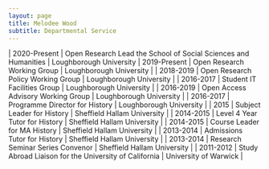 ```yaml
---
layout: page
title: Melodee Wood
subtitle: Departmental Service
---
```


| 2020-Present | Open Research Lead the School of Social Sciences and Humanities | Loughborough University
| 2019-Present | Open Research Working Group | Loughborough University   |
| 2018-2019  | Open Research Policy Working Group | Loughborough University |
| 2016-2017  | Student IT Facilities Group | Loughborough University    |
| 2016-2019  | Open Access Advisory Working Group | Loughborough University |
| 2016-2017  | Programme Director for History | Loughborough University       |
| 2015     | Subject Leader for History | Sheffield Hallam University     |
| 2014-2015  | Level 4 Year Tutor for History    | Sheffield Hallam University       |
| 2014-2015  | Course Leader for MA History | Sheffield Hallam University    |
| 2013-2014  | Admissions Tutor for History  | Sheffield Hallam University     |
| 2013-2014  | Research Seminar Series Convenor | Sheffield Hallam University    |
| 2011-2012  | Study Abroad Liaison for the University of California | University of Warwick        |

